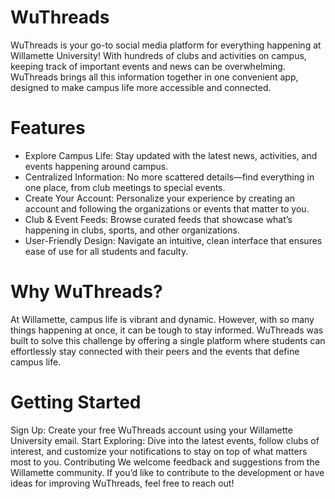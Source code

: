 # WuThreads

WuThreads is your go-to social media platform for everything happening at Willamette University! With hundreds of clubs and activities on campus, keeping track of important events and news can be overwhelming. WuThreads brings all this information together in one convenient app, designed to make campus life more accessible and connected.

# Features

- Explore Campus Life: Stay updated with the latest news, activities, and events happening around campus.
- Centralized Information: No more scattered details—find everything in one place, from club meetings to special events.
- Create Your Account: Personalize your experience by creating an account and following the organizations or events that matter to you.
- Club & Event Feeds: Browse curated feeds that showcase what’s happening in clubs, sports, and other organizations.
- User-Friendly Design: Navigate an intuitive, clean interface that ensures ease of use for all students and faculty.

# Why WuThreads?
At Willamette, campus life is vibrant and dynamic. However, with so many things happening at once, it can be tough to stay informed. WuThreads was built to solve this challenge by offering a single platform where students can effortlessly stay connected with their peers and the events that define campus life.

# Getting Started
Sign Up: Create your free WuThreads account using your Willamette University email.
Start Exploring: Dive into the latest events, follow clubs of interest, and customize your notifications to stay on top of what matters most to you.
Contributing
We welcome feedback and suggestions from the Willamette community. If you’d like to contribute to the development or have ideas for improving WuThreads, feel free to reach out!
